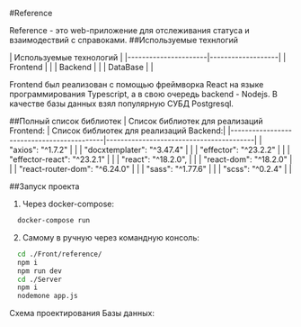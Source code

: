 #Reference

Reference - это web-приложение для отслеживания статуса и  взаимодествий с справоками.
##Используемые технлогий

|        Используемые технологий           |
|----------------------|-------------------|
|      Frontend        |                   |
|      Backend         |                   |
|      DataBase        |                   |

  Frontend был реализован с помощью фреймворка React на языке программирования Typescript, а в свою очередь backend - Nodejs. В качестве базы данных взял популярную СУБД Рostgresql.

##Полный список библиотек
| Список библиотек для реализаций Frontend: | Список библиотек для реализаций Backend:|
|-------------------------------------------|-----------------------------------------|
|       "axios": "^1.7.2"                   |                                         |
|       "docxtemplater": "^3.47.4"          |                                         |
|       "effector": "^23.2.2"               |                                         |
|       "effector-react": "^23.2.1"         |                                         |
|       "react": "^18.2.0",                 |                                         |
|       "react-dom": "^18.2.0"              |                                         |
|       "react-router-dom": "^6.24.0"       |                                         |
|       "sass": "^1.77.6"                   |                                         |
|       "scss": "^0.2.4"                    |                                         |

##Запуск проекта
  1) Через docker-compose:
  ```bash
    docker-compose run
 ```   
  2) Самому в ручную через командную консоль:
  ```bash
    cd ./Front/reference/
    npm i
    npm run dev
    cd ./Server
    npm i
    nodemone app.js
 ```

Схема проектирования Базы данных:




